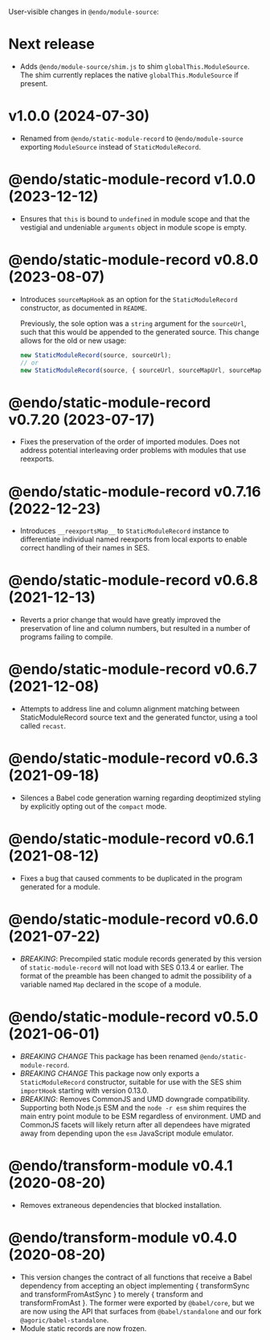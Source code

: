 User-visible changes in `@endo/module-source`:

# Next release

- Adds `@endo/module-source/shim.js` to shim `globalThis.ModuleSource`.
  The shim currently replaces the native `globalThis.ModuleSource` if present.

# v1.0.0 (2024-07-30)

- Renamed from `@endo/static-module-record` to `@endo/module-source` exporting
  `ModuleSource` instead of `StaticModuleRecord`.

# @endo/static-module-record v1.0.0 (2023-12-12)

- Ensures that `this` is bound to `undefined` in module scope and that the
  vestigial and undeniable `arguments` object in module scope is empty.

# @endo/static-module-record v0.8.0 (2023-08-07)

- Introduces `sourceMapHook` as an option for the `StaticModuleRecord` constructor,
  as documented in `README`.

  Previously, the sole option was a `string` argument for the `sourceUrl`, such
  that this would be appended to the generated source.
  This change allows for the old or new usage:

  ```js
  new StaticModuleRecord(source, sourceUrl);
  // or
  new StaticModuleRecord(source, { sourceUrl, sourceMapUrl, sourceMapHook });
  ```

# @endo/static-module-record v0.7.20 (2023-07-17)

- Fixes the preservation of the order of imported modules.
  Does not address potential interleaving order problems with modules that
  use reexports.

# @endo/static-module-record v0.7.16 (2022-12-23)

- Introduces `__reexportsMap__` to `StaticModuleRecord` instance to differentiate
  individual named reexports from local exports to enable correct handling of
  their names in SES.

# @endo/static-module-record v0.6.8 (2021-12-13)

- Reverts a prior change that would have greatly improved the preservation of
  line and column numbers, but resulted in a number of programs failing to
  compile.

# @endo/static-module-record v0.6.7 (2021-12-08)

- Attempts to address line and column alignment matching between StaticModuleRecord
  source text and the generated functor, using a tool called `recast`.

# @endo/static-module-record v0.6.3 (2021-09-18)

- Silences a Babel code generation warning regarding deoptimized styling by
  explicitly opting out of the `compact` mode.

# @endo/static-module-record v0.6.1 (2021-08-12)

- Fixes a bug that caused comments to be duplicated in the program generated
  for a module.

# @endo/static-module-record v0.6.0 (2021-07-22)

- *BREAKING*: Precompiled static module records generated by this version of
  `static-module-record` will not load with SES 0.13.4 or earlier.  The format
  of the preamble has been changed to admit the possibility of a variable named
  `Map` declared in the scope of a module.

# @endo/static-module-record v0.5.0 (2021-06-01)

- *BREAKING CHANGE* This package has been renamed `@endo/static-module-record`.
- *BREAKING CHANGE* This package now only exports a `StaticModuleRecord`
  constructor, suitable for use with the SES shim `importHook` starting with
  version 0.13.0.
- *BREAKING*: Removes CommonJS and UMD downgrade compatibility.
  Supporting both Node.js ESM and the `node -r esm` shim requires the main
  entry point module to be ESM regardless of environment.
  UMD and CommonJS facets will likely return after all dependees have migrated
  away from depending upon the `esm` JavaScript module emulator.

# @endo/transform-module v0.4.1 (2020-08-20)

- Removes extraneous dependencies that blocked installation.

# @endo/transform-module v0.4.0 (2020-08-20)

- This version changes the contract of all functions that receive a Babel
  dependency from accepting an object implementing { transformSync and
  transformFromAstSync } to merely { transform and transformFromAst }.
  The former were exported by `@babel/core`, but we are now using the
  API that surfaces from `@babel/standalone` and our fork
  `@agoric/babel-standalone`.
- Module static records are now frozen.

